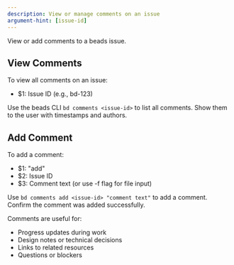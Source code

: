```yaml
---
description: View or manage comments on an issue
argument-hint: [issue-id]
---
```


View or add comments to a beads issue.

## View Comments

To view all comments on an issue:
- $1: Issue ID (e.g., bd-123)

Use the beads CLI `bd comments <issue-id>` to list all comments. Show them to the user with timestamps and authors.

## Add Comment

To add a comment:
- $1: "add"
- $2: Issue ID
- $3: Comment text (or use -f flag for file input)

Use `bd comments add <issue-id> "comment text"` to add a comment. Confirm the comment was added successfully.

Comments are useful for:
- Progress updates during work
- Design notes or technical decisions
- Links to related resources
- Questions or blockers
